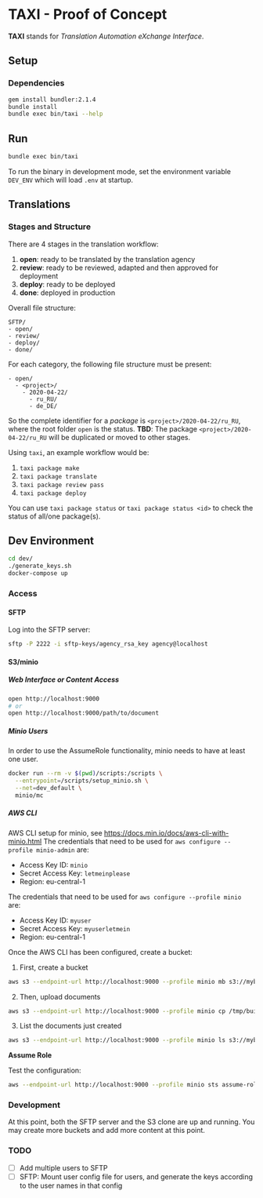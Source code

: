 # TAXI - Proof of Concept
**TAXI** stands for *Translation Automation eXchange Interface*.

## Setup
### Dependencies
```sh
gem install bundler:2.1.4
bundle install
bundle exec bin/taxi --help
```

## Run
```sh
bundle exec bin/taxi
```
To run the binary in development mode, set the environment variable `DEV_ENV` which will load `.env` at startup.

## Translations

### Stages and Structure
There are 4 stages in the translation workflow:
1. **open**: ready to be translated by the translation agency
2. **review**: ready to be reviewed, adapted and then approved for deployment
3. **deploy**: ready to be deployed
4. **done**: deployed in production


Overall file structure:
```
SFTP/
- open/
- review/
- deploy/
- done/
```

For each category, the following file structure must be present:
```
- open/
  - <project>/
    - 2020-04-22/
      - ru_RU/
      - de_DE/
```

So the complete identifier for a *package* is `<project>/2020-04-22/ru_RU`, where the root folder `open` is the status.
**TBD**: The package `<project>/2020-04-22/ru_RU` will be duplicated or moved to other stages.

Using `taxi`, an example workflow would be:
1. `taxi package make`
2. `taxi package translate`
3. `taxi package review pass`
4. `taxi package deploy`

You can use `taxi package status` or `taxi package status <id>` to check the status of all/one package(s).

## Dev Environment
```sh
cd dev/
./generate_keys.sh
docker-compose up
```

### Access
#### SFTP
Log into the SFTP server:
```sh
sftp -P 2222 -i sftp-keys/agency_rsa_key agency@localhost
```

#### S3/minio
##### Web Interface or Content Access
```sh
open http://localhost:9000
# or
open http://localhost:9000/path/to/document
```

##### Minio Users
In order to use the AssumeRole functionality, minio needs to have at least one user.
```sh
docker run --rm -v $(pwd)/scripts:/scripts \
  --entrypoint=/scripts/setup_minio.sh \
  --net=dev_default \
  minio/mc
```

##### AWS CLI
AWS CLI setup for minio, see https://docs.min.io/docs/aws-cli-with-minio.html
The credentials that need to be used for `aws configure --profile minio-admin` are:
* Access Key ID: `minio`
* Secret Access Key: `letmeinplease`
* Region: eu-central-1

The credentials that need to be used for `aws configure --profile minio` are:
* Access Key ID: `myuser`
* Secret Access Key: `myuserletmein`
* Region: eu-central-1

Once the AWS CLI has been configured, create a bucket:
1. First, create a bucket
```sh
aws s3 --endpoint-url http://localhost:9000 --profile minio mb s3://mybucket
```
2. Then, upload documents
```sh
aws s3 --endpoint-url http://localhost:9000 --profile minio cp /tmp/build/html s3://mybucket --recursive
```
3. List the documents just created
```sh
aws s3 --endpoint-url http://localhost:9000 --profile minio ls s3://mybucket
```

**Assume Role**

Test the configuration:
```sh
aws --endpoint-url http://localhost:9000 --profile minio sts assume-role --role-arn arn:xxx:xxx:xxx:xxxx --role-session-name term_session --output json
```


### Development
At this point, both the SFTP server and the S3 clone are up and running.
You may create more buckets and add more content at this point.

### TODO
* [ ] Add multiple users to SFTP
* [ ] SFTP: Mount user config file for users, and generate the keys according to the user names in that config

